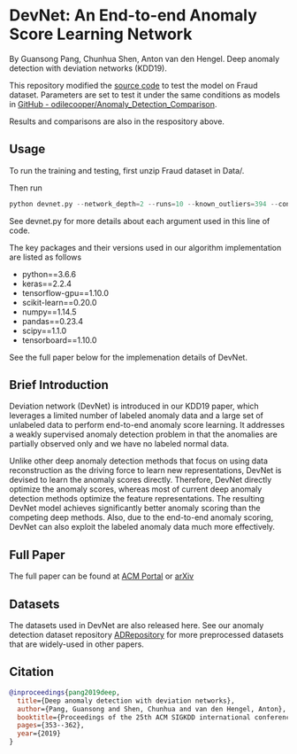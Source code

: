 # DevNet: An End-to-end Anomaly Score Learning Network

By Guansong Pang, Chunhua Shen, Anton van den Hengel. Deep anomaly detection with deviation networks (KDD19).

This repository modified the [source code](https://github.com/GuansongPang/deviation-network) to test the model on Fraud dataset. Parameters are set to test it under the same conditions as models in [GitHub - odilecooper/Anomaly_Detection_Comparison](https://github.com/odilecooper/Anomaly_Detection_Comparison).

Results and comparisons are also in the respository above.

## Usage

To run the training and testing, first unzip Fraud dataset in Data/.

Then run

```python
python devnet.py --network_depth=2 --runs=10 --known_outliers=394 --cont_rate=0.02 --data_format=0 --output=./results.csv --dataset='creditcardfraud_normalised'
```

See devnet.py for more details about each argument used in this line of code.

The key packages and their versions used in our algorithm implementation are listed as follows

- python==3.6.6
- keras==2.2.4
- tensorflow-gpu==1.10.0
- scikit-learn==0.20.0
- numpy==1.14.5
- pandas==0.23.4
- scipy==1.1.0
- tensorboard==1.10.0

See the full paper below for the implemenation details of DevNet.

## Brief Introduction

Deviation network (DevNet) is introduced in our KDD19 paper, which leverages a limited number of labeled anomaly data and a large set of unlabeled data to perform end-to-end anomaly score learning. It addresses a weakly supervised anomaly detection problem in that the anomalies are partially observed only and we have no labeled normal data.

Unlike other deep anomaly detection methods that focus on using data reconstruction as the driving force to learn new representations, DevNet is devised to learn the anomaly scores directly. Therefore, DevNet directly optimize the anomaly scores, whereas most of current deep anomaly detection methods optimize the feature representations. The resulting DevNet model achieves significantly better anomaly scoring than the competing deep methods. Also, due to the end-to-end anomaly scoring, DevNet can also exploit the labeled anomaly data much more effectively.

## Full Paper

The full paper can be found at [ACM Portal](https://dl.acm.org/citation.cfm?id=3330871) or [arXiv](https://arxiv.org/abs/1911.08623)

## Datasets

The datasets used in DevNet are also released here. See our anomaly detection dataset repository [ADRepository](https://github.com/GuansongPang/anomaly-detection-datasets) for more preprocessed datasets that are widely-used in other papers.

## Citation

```bibtex
@inproceedings{pang2019deep,
  title={Deep anomaly detection with deviation networks},
  author={Pang, Guansong and Shen, Chunhua and van den Hengel, Anton},
  booktitle={Proceedings of the 25th ACM SIGKDD international conference on knowledge discovery \& data mining},
  pages={353--362},
  year={2019}
}
```
